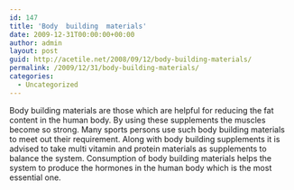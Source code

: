 ```yaml
---
id: 147
title: 'Body  building  materials'
date: 2009-12-31T00:00:00+00:00
author: admin
layout: post
guid: http://acetile.net/2008/09/12/body-building-materials/
permalink: /2009/12/31/body-building-materials/
categories:
  - Uncategorized
---
```

Body building materials are those which are helpful for reducing the fat content in the human body. By using these supplements the muscles become so strong. Many sports persons use such body building materials to meet out their requirement. Along with body building supplements it is advised to take multi vitamin and protein materials as supplements to balance the system. Consumption of body building materials helps the system to produce the hormones in the human body which is the most essential one.